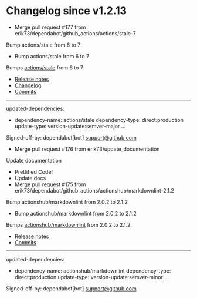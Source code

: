 # Changelog since v1.2.13
- Merge pull request #177 from erik73/dependabot/github_actions/actions/stale-7

Bump actions/stale from 6 to 7 
- Bump actions/stale from 6 to 7

Bumps [actions/stale](https://github.com/actions/stale) from 6 to 7.
- [Release notes](https://github.com/actions/stale/releases)
- [Changelog](https://github.com/actions/stale/blob/main/CHANGELOG.md)
- [Commits](https://github.com/actions/stale/compare/v6...v7)

---
updated-dependencies:
- dependency-name: actions/stale
  dependency-type: direct:production
  update-type: version-update:semver-major
...

Signed-off-by: dependabot[bot] <support@github.com> 
- Merge pull request #176 from erik73/update_documentation

Update documentation 
- Prettified Code! 
- Update docs 
- Merge pull request #175 from erik73/dependabot/github_actions/actionshub/markdownlint-2.1.2

Bump actionshub/markdownlint from 2.0.2 to 2.1.2 
- Bump actionshub/markdownlint from 2.0.2 to 2.1.2

Bumps [actionshub/markdownlint](https://github.com/actionshub/markdownlint) from 2.0.2 to 2.1.2.
- [Release notes](https://github.com/actionshub/markdownlint/releases)
- [Commits](https://github.com/actionshub/markdownlint/compare/2.0.2...v2.1.2)

---
updated-dependencies:
- dependency-name: actionshub/markdownlint
  dependency-type: direct:production
  update-type: version-update:semver-minor
...

Signed-off-by: dependabot[bot] <support@github.com> 

